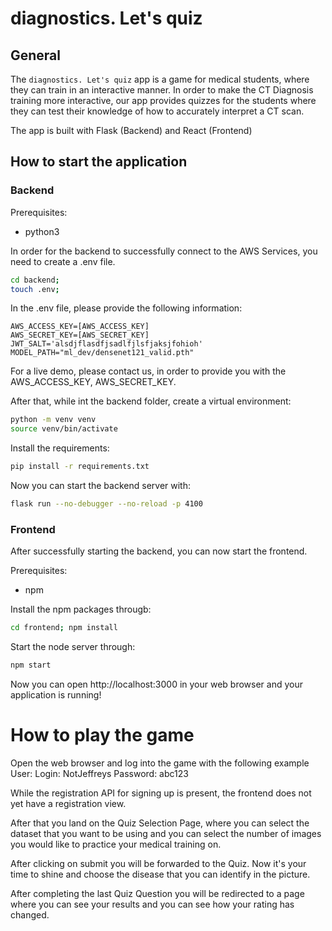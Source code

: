 # diagnostics. Let's quiz

## General 

The `diagnostics. Let's quiz` app is a game for medical students, where they can
train in an interactive manner. In order to make the CT Diagnosis training more
interactive, our app provides quizzes for the students where they can test their
knowledge of how to accurately interpret a CT scan.

The app is built with Flask (Backend) and React (Frontend)

## How to start the application
### Backend

Prerequisites:
- python3

In order for the backend to successfully connect to the AWS Services, you need
to create a .env file.
```bash
cd backend;
touch .env;
```

In the .env file, please provide the following information:
```env
AWS_ACCESS_KEY=[AWS_ACCESS_KEY]
AWS_SECRET_KEY=[AWS_SECRET_KEY]
JWT_SALT='alsdjflasdfjsadlfjlsfjaksjfohioh'
MODEL_PATH="ml_dev/densenet121_valid.pth"
```
For a live demo, please contact us, in order to provide you with the
AWS_ACCESS_KEY, AWS_SECRET_KEY.

After that, while int the backend folder, create a virtual environment:

```bash
python -m venv venv
source venv/bin/activate
```

Install the requirements:
```bash
pip install -r requirements.txt
```

Now you can start the backend server with:
```bash
flask run --no-debugger --no-reload -p 4100
```

### Frontend
After successfully starting the backend, you can now start the frontend.

Prerequisites:
- npm

Install the npm packages througb:
```bash
cd frontend; npm install
```

Start the node server through:
```bash
npm start
```

Now you can open http://localhost:3000 in your web browser and your application
is running! 


# How to play the game
Open the web browser and log into the game with the following example User:
Login: NotJeffreys
Password: abc123

While the registration API for signing up is present, the frontend does not yet
have a registration view.

After that you land on the Quiz Selection Page, where you can select the dataset
that you want to be using and you can select the number of images you would like
to practice your medical training on.

After clicking on submit you will be forwarded to the Quiz. Now it's your time
to shine and choose the disease that you can identify in the picture.

After completing the last Quiz Question you will be redirected to a page where
you can see your results and you can see how your rating has changed.





